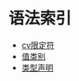 # 语法索引

- [cv限定符](record/cv_type.md)
- [值类别](record/value_category.md)
- [类型声明](record/type_specifier.md)
